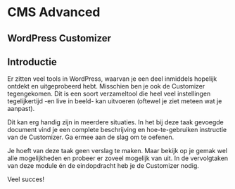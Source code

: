 # CMS Advanced

## WordPress Customizer

## Introductie

Er zitten veel tools in WordPress, waarvan je een deel inmiddels hopelijk ontdekt en uitgeprobeerd hebt. Misschien ben je ook de Customizer tegengekomen. Dit is een soort verzameltool die heel veel instellingen tegelijkertijd -en live in beeld- kan uitvoeren (oftewel je ziet meteen wat je aanpast).

Dit kan erg handig zijn in meerdere situaties. In het bij deze taak gevoegde document vind je een complete beschrijving en hoe-te-gebruiken instructie van de Customizer. Ga ermee aan de slag om te oefenen.

Je hoeft van deze taak geen verslag te maken. Maar bekijk op je gemak wel alle mogelijkheden en probeer er zoveel mogelijk van uit. In de vervolgtaken van deze module én de eindopdracht heb je de Customizer nodig.

Veel succes!
